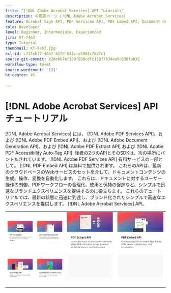 ```yaml
---
title: ”[!DNL Adobe Acrobat Services] API Tutorials"
description: の概要ページ [!DNL Adobe Acrobat Services]
feature: Acrobat Sign API, PDF Services API, PDF Embed API, Document Generation API
role: Developer
level: Beginner, Intermediate, Experienced
jira: KT-7463
type: Tutorial
thumbnail: KT-7463.jpg
exl-id: c73feb77-4057-42fd-831c-a5004c7637c1
source-git-commit: e2debb7ef139f890cdfc158f7634ee5c836fab32
workflow-type: tm+mt
source-wordcount: '121'
ht-degree: 4%

---
```


# [!DNL Adobe Acrobat Services] APIチュートリアル

[!DNL Adobe Acrobat Services] には、 [!DNL Adobe PDF Services API]、および [!DNL Adobe PDF Embed API]、および [!DNL Adobe Document Generation API]、および [!DNL Adobe PDF Extract API] および [!DNL Adobe PDF Accessibility Auto-Tag API]. 後者の2つのAPIとそのSDKは、次の場所にバンドルされています。 [!DNL Adobe PDF Services API] 有料サービスの一部として。 [!DNL PDF Embed API] は無料で提供されます。 これらのAPIは、最新のクラウドベースのWebサービスのセットを介して、ドキュメントコンテンツの生成、操作、変換を自動化します。 これらは、ドキュメントに対するユーザー操作の制御、PDFワークフローの合理化、使用と保持の促進など、シンプルで迅速なブランドエクスペリエンスを提供するのに役立ちます。 これらのチュートリアルでは、最新の状態に迅速に到達し、ブランド化されたシンプルで高速なエクスペリエンスを提供します。 [!DNL Adobe Acrobat Services] API。

<table style="table-layout:fixed">
<tr>
 <td>
   <a href="pdfservices/overview-pdfservices.md">
      <img alt="PDF Services API" src="assets/pdfservicescard.png" />
   </a>
  </td>
  <td>
   <a href="docgen/overview-docgen.md">
      <img alt="Document Generation API" src="assets/docgencard.png" />
   </a>
  </td>
  <td>
   <a href="pdfextract/overview-extract.md">
      <img alt="PDFエクストラクトAPI" src="assets/pdfextractcard.png" />
   </a>
  </td>
  <td>
   <a href="pdfembed/overview-embed.md">
      <img alt="Adobe PDF Tools APIおよびJavaの概要" src="assets/pdfembedcard.png" />
   </a>
  </td>
</tr>
<tr>
  <td>
   <a href="acrobatsign/overview-sign.md">
      <img alt="Acrobat Sign API" src="assets/acrobatsigncard.png" />
   </a>
  </td>
 <td>
   <a href="usecases/overview-usecases.md">
      <img alt="[!DNL Adobe Acrobat Services] APIの使用例" src="assets/usecasescard.png" />
   </a>
  </td>
  <td>
    <img alt="スペーサー" src="assets/GrayBanner_Placeholder.png" />
    <div>
    <br>
  </td>
  <td>
    <img alt="スペーサー" src="assets/GrayBanner_Placeholder.png" />
    <div>
    <br>
  </td>
</tr>
</table>
